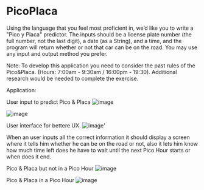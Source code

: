 # PicoPlaca
Using the language that you feel most proficient in, we’d like you to write a "Pico y Placa" predictor. The inputs should be a license plate number (the full number, not the last digit), a date (as a String), and a time, and the program will return whether or not that car can be on the road. You may use any input and output method you prefer.

Note: To develop this application you need to consider the past rules of the Pico&Placa. (Hours: 7:00am - 9:30am / 16:00pm - 19:30). Additional research would be needed to complete the exercise.

Application:

User input to predict Pico & Placa
![image](https://user-images.githubusercontent.com/74694516/113997480-cca87e00-981d-11eb-9393-befb83ad1de8.png)

![image](https://user-images.githubusercontent.com/74694516/113997558-e2b63e80-981d-11eb-93f4-4a2955431aa0.png)


User interface for bettere UX.
![image](https://user-images.githubusercontent.com/74694516/113996879-34aa9480-981d-11eb-85cd-d840ee0638a8.png)'

When an user inputs all the correct information it should display a screen where it tells him whether he can be on the road or not, also it lets him know how much time left does he have to wait until the next Pico Hour starts or when does it end.

Pico & Placa but not in a Pico Hour
![image](https://user-images.githubusercontent.com/74694516/113997320-a387ed80-981d-11eb-9ff8-05f2f9602aba.png)

Pico & Placa in a Pico Hour
![image](https://user-images.githubusercontent.com/74694516/113997815-1db87200-981e-11eb-99ba-baaa05be7f44.png)

